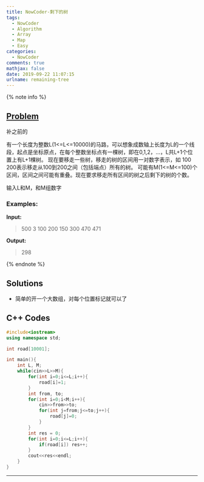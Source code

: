 ```yaml
---
title: NowCoder-剩下的树
tags:
  - NowCoder
  - Algorithm
  - Array
  - Map
  - Easy
categories:
  - NowCoder
comments: true
mathjax: false
date: 2019-09-22 11:07:15
urlname: remaining-tree
---
```


<meta name="referrer" content="no-referrer" />

{% note info %}
## [Problem](https://www.nowcoder.com/practice/f5787c69f5cf41499ba4706bc93700a2?tpId=40&tqId=21356&tPage=2&rp=1&ru=%2Fta%2Fkaoyan&qru=%2Fta%2Fkaoyan%2Fquestion-ranking)   
补之前的

有一个长度为整数L(1<=L<=10000)的马路，可以想象成数轴上长度为L的一个线段，起点是坐标原点，在每个整数坐标点有一棵树，即在0,1,2，...，L共L+1个位置上有L+1棵树。     现在要移走一些树，移走的树的区间用一对数字表示，如 100 200表示移走从100到200之间（包括端点）所有的树。     可能有M(1<=M<=100)个区间，区间之间可能有重叠。现在要求移走所有区间的树之后剩下的树的个数。

输入L和M，和M组数字

### Examples:
**Input:**
> 500 3
> 100 200
> 150 300
> 470 471
 
**Output:**
> 298 

{% endnote %}
<!--more-->

## Solutions
- 简单的开一个大数组，对每个位置标记就可以了


## C++ Codes

```C++
#include<iostream>
using namespace std;

int road[10001];

int main(){
    int L, M;
    while(cin>>L>>M){
        for(int i=0;i<=L;i++){
            road[i]=1;
        }
        int from, to;
        for(int i=0;i<M;i++){
            cin>>from>>to;
            for(int j=from;j<=to;j++){
                road[j]=0;
            }
        }
        int res = 0;
        for(int i=0;i<=L;i++){
            if(road[i]) res++;
        }
        cout<<res<<endl;
    }
}
```


------
